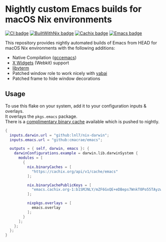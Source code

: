 # Nightly custom Emacs builds for macOS Nix environments
[![CI badge](https://github.com/cmacrae/emacs/actions/workflows/build.yaml/badge.svg)](https://github.com/cmacrae/emacs/actions/workflows/build.yaml)
[![BuiltWithNix badge](https://img.shields.io/badge/Built_With-Nix-5277C3.svg?logo=nixos&labelColor=73C3D5)](https://builtwithnix.org)
[![Cachix badge](https://img.shields.io/badge/Cachix-store-blue.svg?logo=hack-the-box&logoColor=73C3D5)](https://app.cachix.org/cache/emacs)
[![Emacs badge](https://img.shields.io/badge/Emacs-29.0.50-adadad.svg?logo=gnu-emacs&labelColor=9266CC&logoColor=ffffff)](http://git.savannah.gnu.org/cgit/emacs.git/log/)

This repository provides nightly automated builds of Emacs from HEAD for macOS Nix environments with the following additions:
- Native Compilation ([gccemacs](https://www.emacswiki.org/emacs/GccEmacs))
- [X Widgets](https://www.emacswiki.org/emacs/EmacsXWidgets) (Webkit) support
- [libvterm](https://github.com/akermu/emacs-libvterm)
- Patched window role to work nicely with [yabai](https://github.com/koekeishiya/yabai)
- Patched frame to hide window decorations

## Usage
To use this flake on your system, add it to your configuration inputs & overlays.  
It overlays the `pkgs.emacs` package.  
There is a [complimentary binary cache](https://app.cachix.org/cache/emacs) available which is pushed to nightly.
```nix
{
  inputs.darwin.url = "github:lnl7/nix-darwin";
  inputs.emacs.url = "github:cmacrae/emacs";

  outputs = { self, darwin, emacs }: {
    darwinConfigurations.example = darwin.lib.darwinSystem {
      modules = [
        {
          nix.binaryCaches = [
            "https://cachix.org/api/v1/cache/emacs"
          ];

          nix.binaryCachePublicKeys = [
            "emacs.cachix.org-1:b1SMJNLY/mZF6GxQE+eDBeps7WnkT0Po55TAyzwOxTY="
          ];

          nixpkgs.overlays = [
            emacs.overlay
          ];
        }
      ];
    };
  };
}
```
